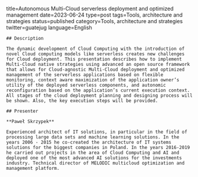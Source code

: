 title=Autonomous Multi-Cloud serverless deployment and optimized management
date=2023-06-24
type=post
tags=Tools, architecture and strategies
status=published
category=Tools, architecture and strategies
twitter=guatejug
language=English
~~~~~~
## Description

The dynamic development of Cloud Computing with the introduction of novel Cloud computing models like serverless creates new challenges for Cloud deployment. This presentation describes how to implement Multi-Cloud native strategies using advanced an open source framework that allows for Cloud-agnostic Multi-Cloud deployment and optimized management of the serverless applications based on flexible monitoring, context aware maximization of the application owner’s utility of the deployed serverless components, and autonomic reconfiguration based on the application’s current execution context. All stages of the cloud deployment planning and designing process will be shown. Also, the key execution steps will be provided.

## Presenter

**Paweł Skrzypek**

Experienced architect of IT solutions, in particular in the field of processing large data sets and machine learning solutions. In the years 2006 - 2015 he co-created the architecture of IT systems solutions for the biggest companies in Poland. In the years 2016-2019 he carried out projects in the area of Cloud Computing and AI and deployed one of the most advanced AI solutions for the investments industry. Technical director of MELODIC multicloud optimization and management platform.
